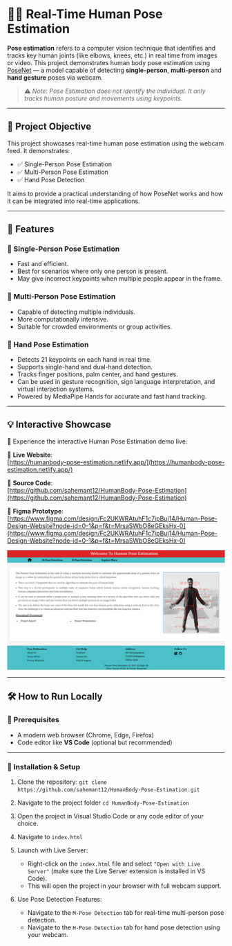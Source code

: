 # 🧍‍♂️ Real-Time Human Pose Estimation

**Pose estimation** refers to a computer vision technique that identifies and tracks key human joints (like elbows, knees, etc.) in real time from images or video. This project demonstrates human body pose estimation using [PoseNet](https://github.com/tensorflow/tfjs-models/tree/master/posenet) — a model capable of detecting  **single-person**, **multi-person** and **hand gesture** poses via webcam.

> ⚠️ _Note: Pose Estimation does not identify the individual. It only tracks human posture and movements using keypoints._

---

## 🎯 Project Objective

This project showcases real-time human pose estimation using the webcam feed. It demonstrates:

- ✅ Single-Person Pose Estimation  
- ✅ Multi-Person Pose Estimation  
- ✅ Hand Pose Detection

It aims to provide a practical understanding of how PoseNet works and how it can be integrated into real-time applications.

---

## 📸 Features

### 🔹 Single-Person Pose Estimation
- Fast and efficient.
- Best for scenarios where only one person is present.
- May give incorrect keypoints when multiple people appear in the frame.

### 🔹 Multi-Person Pose Estimation
- Capable of detecting multiple individuals.
- More computationally intensive.
- Suitable for crowded environments or group activities.

### 🔹 Hand Pose Estimation
- Detects 21 keypoints on each hand in real time.
- Supports single-hand and dual-hand detection.
- Tracks finger positions, palm center, and hand gestures.
- Can be used in gesture recognition, sign language interpretation, and virtual interaction systems.
- Powered by MediaPipe Hands for accurate and fast hand tracking.

---

## 💡 Interactive Showcase

🚀 Experience the interactive Human Pose Estimation demo live:

🔗 **Live Website**:  
[https://humanbody-pose-estimation.netlify.app/](https://humanbody-pose-estimation.netlify.app/)

📁 **Source Code**:  
[https://github.com/sahemant12/HumanBody-Pose-Estimation](https://github.com/sahemant12/HumanBody-Pose-Estimation)

🎨 **Figma Prototype**:  
[https://www.figma.com/design/Fc2UKWRAtuhF1c7ipBuj14/Human-Pose-Design-Website?node-id=0-1&p=f&t=MrsaSWbO8eGEksHx-0](https://www.figma.com/design/Fc2UKWRAtuhF1c7ipBuj14/Human-Pose-Design-Website?node-id=0-1&p=f&t=MrsaSWbO8eGEksHx-0)

![Human Pose Estimation Homepage](/images/readmeImg.png)

---

## 🛠️ How to Run Locally

### 🔧 Prerequisites
- A modern web browser (Chrome, Edge, Firefox)
- Code editor like **VS Code** (optional but recommended)

---

### 🧩 Installation & Setup

 1. Clone the repository:
`git clone https://github.com/sahemant12/HumanBody-Pose-Estimation.git`

2. Navigate to the project folder
`cd HumanBody-Pose-Estimation`

3. Open the project in Visual Studio Code or any code editor of your choice.

4. Navigate to `index.html`

5. Launch with Live Server:
    - Right-click on the `index.html` file and select `"Open with Live Server"` (make sure the Live Server extension is installed in VS Code).
    - This will open the project in your browser with full webcam support.

6. Use Pose Detection Features:
    - Navigate to the `M-Pose Detection` tab for real-time multi-person pose detection.
    - Navigate to the `H-Pose Detection` tab for hand pose detection using your webcam.
